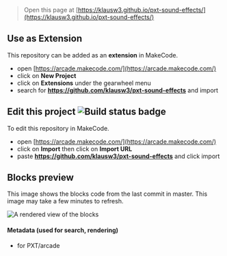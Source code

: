  


> Open this page at [https://klausw3.github.io/pxt-sound-effects/](https://klausw3.github.io/pxt-sound-effects/)

## Use as Extension

This repository can be added as an **extension** in MakeCode.

* open [https://arcade.makecode.com/](https://arcade.makecode.com/)
* click on **New Project**
* click on **Extensions** under the gearwheel menu
* search for **https://github.com/klausw3/pxt-sound-effects** and import

## Edit this project ![Build status badge](https://github.com/klausw3/pxt-sound-effects/workflows/MakeCode/badge.svg)

To edit this repository in MakeCode.

* open [https://arcade.makecode.com/](https://arcade.makecode.com/)
* click on **Import** then click on **Import URL**
* paste **https://github.com/klausw3/pxt-sound-effects** and click import

## Blocks preview

This image shows the blocks code from the last commit in master.
This image may take a few minutes to refresh.

![A rendered view of the blocks](https://github.com/klausw3/pxt-sound-effects/raw/master/.github/makecode/blocks.png)

#### Metadata (used for search, rendering)

* for PXT/arcade
<script src="https://makecode.com/gh-pages-embed.js"></script><script>makeCodeRender("{{ site.makecode.home_url }}", "{{ site.github.owner_name }}/{{ site.github.repository_name }}");</script>
